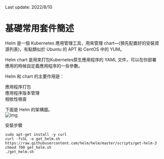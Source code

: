 Last update: 2022/8/10
# 基礎常用套件簡述    

Helm 是一個 Kubernetes 應用管理工具，用來管理 chart—(預先配置好的安裝資源列表)，有點類似於 Ubuntu 的 APT 和 CentOS 中的 YUM。  

Helm chart 是用來打包Kubernetes原生應用程序的 YAML 文件，可以在你部署應用的時候自定義應用程序的一些參數。  

Helm 和 chart 的主要作用是：  

應用程序打包  
應用程序版本管理  
相依性檢查  
  
下面是 Helm 的架構圖。  
![img](https://jimmysong.io/kubernetes-handbook/images/helm-chart.png)   


安裝步驟  
```
sudo apt-get install -y curl
curl -fsSL -o get_helm.sh https://raw.githubusercontent.com/helm/helm/master/scripts/get-helm-3
chmod 700 get_helm.sh
./get_helm.sh
```
